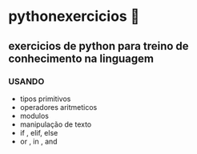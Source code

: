 # pythonexercicios :snake:

## exercicios de python para treino de conhecimento na linguagem

### **USANDO**

* tipos primitivos
* operadores aritmeticos
* modulos
* manipulação de texto
* if , elif, else
* or , in , and
